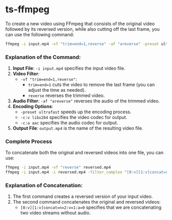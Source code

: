 # ts-ffmpeg

To create a new video using FFmpeg that consists of the original video followed by its reversed version, while also cutting off the last frame, you can use the following command:

```bash
ffmpeg -i input.mp4 -vf "trim=end=1,reverse" -af "areverse" -preset ultrafast -c:v libx264 -c:a aac output.mp4
```

### Explanation of the Command:

1. **Input File**: `-i input.mp4` specifies the input video file.
2. **Video Filter**: 
   - `-vf "trim=end=1,reverse"`:
     - `trim=end=1` cuts the video to remove the last frame (you can adjust the time as needed).
     - `reverse` reverses the trimmed video.
3. **Audio Filter**: `-af "areverse"` reverses the audio of the trimmed video.
4. **Encoding Options**:
   - `-preset ultrafast` speeds up the encoding process.
   - `-c:v libx264` specifies the video codec for output.
   - `-c:a aac` specifies the audio codec for output.
5. **Output File**: `output.mp4` is the name of the resulting video file.

### Complete Process
To concatenate both the original and reversed videos into one file, you can use:

```bash
ffmpeg -i input.mp4 -vf "reverse" reversed.mp4
ffmpeg -i input.mp4 -i reversed.mp4 -filter_complex "[0:v][1:v]concat=n=2:v=1:a=0" final_output.mp4
```

### Explanation of Concatenation:
1. The first command creates a reversed version of your input video.
2. The second command concatenates the original and reversed videos:
   - `[0:v][1:v]concat=n=2:v=1:a=0` specifies that we are concatenating two video streams without audio.
